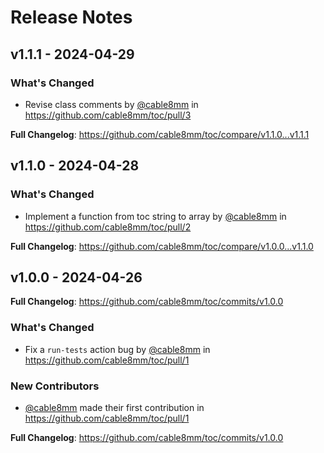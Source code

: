 # Release Notes

## v1.1.1 - 2024-04-29

### What's Changed

* Revise class comments by [@cable8mm](https://github.com/cable8mm) in https://github.com/cable8mm/toc/pull/3

**Full Changelog**: https://github.com/cable8mm/toc/compare/v1.1.0...v1.1.1

## v1.1.0 - 2024-04-28

### What's Changed

* Implement a function from toc string to array by [@cable8mm](https://github.com/cable8mm) in https://github.com/cable8mm/toc/pull/2

**Full Changelog**: https://github.com/cable8mm/toc/compare/v1.0.0...v1.1.0

## v1.0.0 - 2024-04-26

**Full Changelog**: https://github.com/cable8mm/toc/commits/v1.0.0

### What's Changed

* Fix a `run-tests` action bug by [@cable8mm](https://github.com/cable8mm) in https://github.com/cable8mm/toc/pull/1

### New Contributors

* [@cable8mm](https://github.com/cable8mm) made their first contribution in https://github.com/cable8mm/toc/pull/1

**Full Changelog**: https://github.com/cable8mm/toc/commits/v1.0.0

